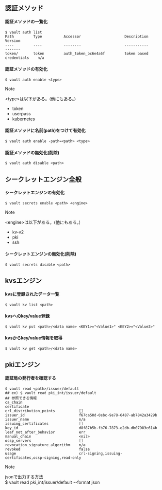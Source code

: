 ## 認証メソッド

#### 認証メソッドの一覧化
```
$ vault auth list
Path         Type          Accessor                    Description                Version
----         ----          --------                    -----------                -------
token/       token         auth_token_bc6e4a6f         token based credentials    n/a
```

#### 認証メソッドの有効化
```
$ vault auth enable <type>
```
> [!NOTE]  
> \<type\>は以下がある。(他にもある。)
> - token 
> - userpass
> - kubernetes

#### 認証メソッドに名前(path)をつけて有効化
```
$ vault auth enable -path=<path> <type>
```
#### 認証メソッドの無効化(削除)
```
$ vault auth disable <path>
```

## シークレットエンジン全般
#### シークレットエンジンの有効化
```
$ vault secrets enable <path> <engine>
```
> [!NOTE]
> \<engine\>は以下がある。(他にもある。)
> - kv-v2
> - pki
> - ssh

#### シークレットエンジンの無効化(削除)
```
$ vault secrets disable <path>
```

## kvsエンジン
#### kvsに登録されたデータ一覧
```
$ vault kv list <path>
```
#### kvsへのkey/value登録
```
$ vault kv put <path>/<data name> <KEY1>="<Value1>" <KEY2>="<Value2>"
``` 
#### kvsからkey/value情報を取得
```
$ vault kv get <path>/<data name>
```

## pkiエンジン
#### 認証局の発行者を確認する
```
$ vault read <path>/issuer/default
## ex) $ vault read pki_int/issuer/default
## 参照できる情報
ca_chain
certificate
crl_distribution_points           []
issuer_id                         f67ca50d-0ebc-9e78-6487-ab7842a3429b
issuer_name                       n/a
issuing_certificates              []
key_id                            d8f87b5b-fb76-7873-e2db-db07983c614b
leaf_not_after_behavior           err
manual_chain                      <nil>
ocsp_servers                      []
revocation_signature_algorithm    n/a
revoked                           false
usage                             crl-signing,issuing-certificates,ocsp-signing,read-only
```

> [!NOTE]
> jsonで出力する方法  
> $ vault read pki_int/issuer/default --format json

